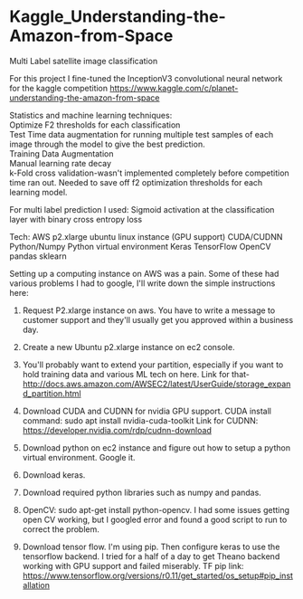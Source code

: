 # Kaggle_Understanding-the-Amazon-from-Space

Multi Label satellite image classification

For this project I fine-tuned the InceptionV3 convolutional neural network for the kaggle competition 
https://www.kaggle.com/c/planet-understanding-the-amazon-from-space

Statistics and machine learning techniques:  
Optimize F2 thresholds for each classification    
Test Time data augmentation for running multiple test samples of each image through the model to give the best prediction.   
Training Data Augmentation   
Manual learning rate decay  
k-Fold cross validation-wasn't implemented completely before competition time ran out.  Needed to save off f2 optimization thresholds for each learning model.   


For multi label prediction I used: 
Sigmoid activation at the classification layer with binary cross entropy loss 

Tech:
AWS p2.xlarge ubuntu linux instance (GPU support) 
CUDA/CUDNN Python/Numpy 
Python virtual environment 
Keras 
TensorFlow 
OpenCV 
pandas 
sklearn 

Setting up a computing instance on AWS was a pain. Some of these had various problems I had to google, I'll write down the simple instructions here:

1. Request P2.xlarge instance on aws. You have to write a message to customer support and they'll usually get you approved within a business day. 
2. Create a new Ubuntu p2.xlarge instance on ec2 console. 
3. You'll probably want to extend your partition, especially if you want to hold training data and various ML tech on here. Link for that- 
http://docs.aws.amazon.com/AWSEC2/latest/UserGuide/storage_expand_partition.html 
4. Download CUDA and CUDNN for nvidia GPU support. 
CUDA install command:
sudo apt install nvidia-cuda-toolkit
Link for CUDNN:
https://developer.nvidia.com/rdp/cudnn-download

5. Download python on ec2 instance and figure out how to setup a python virtual environment. Google it. 

6. Download keras. 

7. Download required python libraries such as numpy and pandas. 

8. OpenCV: sudo apt-get install python-opencv. I had some issues getting open CV working, but I googled error and found a good script to run to correct the problem. 

9. Download tensor flow. I'm using pip. Then configure keras to use the tensorflow backend. I tried for a half of a day to get Theano backend working with GPU support and failed miserably. TF pip link:  https://www.tensorflow.org/versions/r0.11/get_started/os_setup#pip_installation 
